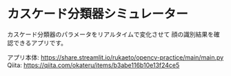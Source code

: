# カスケード分類器シミュレーター
カスケード分類器のパラメータをリアルタイムで変化させて
顔の識別結果を確認できるアプリです。

アプリ本体: https://share.streamlit.io/rukaeto/opencv-practice/main/main.py  
Qiita: https://qiita.com/okateru/items/b3abe116b10e13f24ce5
